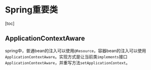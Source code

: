 # Spring重要类

[toc]



## ApplicationContextAware

spring中，普通bean的注入可以使用`@Resource`，容器bean的注入可以使用`ApplicationContextAware`。实现方式是让当前类`implements`接口`ApplicationContextAware`，并重写方法`setApplicationContext`。



